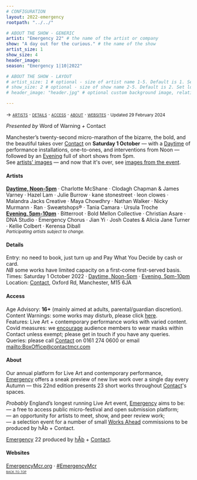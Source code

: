 ```yaml
---
# CONFIGURATION
layout: 2022-emergency
rootpath: "../../"

# ABOUT THE SHOW - GENERIC
artist: "Emergency 22" # the name of the artist or company
show: "A day out for the curious." # the name of the show
artist_size: 1
show_size: 4
header_image:  
season: "Emergency 1|10|2022"

# ABOUT THE SHOW - LAYOUT
# artist_size: 1 # optional - size of artist name 1-5. Default is 1. Set longer names to lower values
# show_size: 2 # optional - size of show name 2-5. Default is 2. Set longer names to lower values
# header_image: "header.jpg" # optional custom background image, relative to current page

---
```

<span style='font-variant: small-caps'>→ [artists](/archive/2022-emergency/#artists) · [details](/archive/2022-emergency/#details) · [access](/archive/2022-emergency/#access) · [about](/archive/2022-emergency/#about) · [websites](/archive/2022-emergency/#websites)</span> · <small>Updated 29 February 2024</small>     
        
*Presented by* Word of Warning *+* Contact        
        
Manchester’s twenty-second micro-marathon of the bizarre, the bold, and the beautiful takes over <a href="https://contactmcr.com" target="_blank">Contact</a> on **Saturday 1 October** — with a [Daytime](/archive/2022-emergency/daytime) of performance installations, one-to-ones, and interventions from Noon — followed by an [Evening](/archive/2022-emergency/evening) full of short shows from 5pm.<br>See [artists' images](/galleries/2022-emergencypre) — and now that it's over, see [images from the event](/galleries/2022-emergency).      
        
#### Artists         
[**Daytime, Noon-5pm**](/archive/2022-emergency/daytime) · Charlotte McShane · Clodagh Chapman & James Varney · Hazel Lam · Julie Burrow · kane stonestreet · leon clowes · Malandra Jacks Creative · Maya Chowdhry · Nathan Walker · Nicky Murmann · Ran · Sweætshops® · Tania Camara · Ursula Troche<br>[**Evening, 5pm-10pm**](/archive/2022-emergency/evening) · Bitterroot · Bold Mellon Collective · Christian Asare · DNA Studio · Emergency Chorus · Jian Yi · Josh Coates & Alicia Jane Turner · Kellie Colbert · Kerensa Diball<br><small>*Participating artists subject to change.*</small>         
          
#### Details         
Entry: no need to book, just turn up and Pay What You Decide by cash or card.<br>*NB* some works have limited capacity on a first-come first-served basis.<br>Times: Saturday 1 October 2022 · [Daytime, Noon-5pm](/archive/2022-emergency/daytime) · [Evening, 5pm-10pm](/archive/2022-emergency/evening)<br>Location: <a href="https://contactmcr.com/about-us/your-visit" target="_blank">Contact</a>, Oxford Rd, Manchester, M15 6JA         
        
#### Access         
Age Advisory: **16+** (mainly aimed at adults, parental/guardian discretion).<br>Content Warnings: some works may disturb, please click [here](/warnings).<br>Features: Live Art + contemporary performance works with varied content.<br>Covid measures: we <a href="https://contactmcr.com/covid-19-faq" target="_blank">encourage</a> audience members to wear masks within Contact unless exempt; please get in touch if you have any queries.<br>Queries: please call <a href="https://contactmcr.com/accessibility" target="_blank">Contact</a> on 0161 274 0600 or email <mailto:BoxOffice@contactmcr.com>        
         
#### About         
Our annual platform for Live Art and contemporary performance, [Emergency](/hab/emergency) offers a sneak preview of new live work over a single day every Autumn — this 22nd edition presents 23 short works throughout <a href="http://contactmcr.com" target="_blank">Contact</a>'s spaces.       
         
*Probably* England’s longest running Live Art event, [Emergency](/hab/emergency) aims to be:<br>— a free to access public micro-festival and open submission platform;<br>— an opportunity for artists to meet, show, and peer review work;<br>— a selection event for a number of small [Works Ahead](/hab/worksahead) commissions to be produced by hÅb + Contact.        
        
[Emergency](/hab/emergency) 22 produced by [hÅb](/hab) + <a href="http://contactmcr.com" target="_blank">Contact</a>.     
        
#### Websites         
<a href="http://emergencymcr.org" target="_blank">EmergencyMcr.org</a> · <a href="http://twitter.com/hashtag/EmergencyMcr" target="_blank">#EmergencyMcr</a>               
<small><span style='font-variant: small-caps'>[back to top](/archive/2022-emergency)</span></small>
